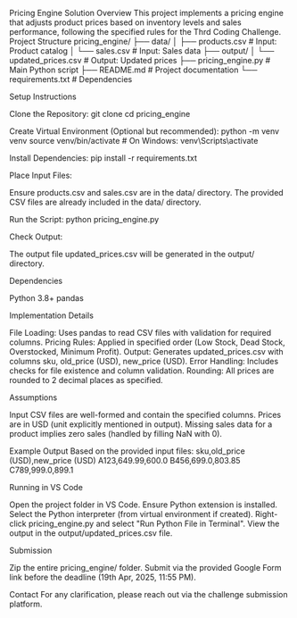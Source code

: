 Pricing Engine Solution
Overview
This project implements a pricing engine that adjusts product prices based on inventory levels and sales performance, following the specified rules for the Thrd Coding Challenge.
Project Structure
pricing_engine/
├── data/
│   ├── products.csv        # Input: Product catalog
│   └── sales.csv          # Input: Sales data
├── output/
│   └── updated_prices.csv  # Output: Updated prices
├── pricing_engine.py      # Main Python script
├── README.md              # Project documentation
└── requirements.txt       # Dependencies

Setup Instructions

Clone the Repository:
git clone <repository-url>
cd pricing_engine


Create Virtual Environment (Optional but recommended):
python -m venv venv
source venv/bin/activate  # On Windows: venv\Scripts\activate


Install Dependencies:
pip install -r requirements.txt


Place Input Files:

Ensure products.csv and sales.csv are in the data/ directory.
The provided CSV files are already included in the data/ directory.


Run the Script:
python pricing_engine.py


Check Output:

The output file updated_prices.csv will be generated in the output/ directory.



Dependencies

Python 3.8+
pandas

Implementation Details

File Loading: Uses pandas to read CSV files with validation for required columns.
Pricing Rules: Applied in specified order (Low Stock, Dead Stock, Overstocked, Minimum Profit).
Output: Generates updated_prices.csv with columns sku, old_price (USD), new_price (USD).
Error Handling: Includes checks for file existence and column validation.
Rounding: All prices are rounded to 2 decimal places as specified.

Assumptions

Input CSV files are well-formed and contain the specified columns.
Prices are in USD (unit explicitly mentioned in output).
Missing sales data for a product implies zero sales (handled by filling NaN with 0).

Example Output
Based on the provided input files:
sku,old_price (USD),new_price (USD)
A123,649.99,600.0
B456,699.0,803.85
C789,999.0,899.1

Running in VS Code

Open the project folder in VS Code.
Ensure Python extension is installed.
Select the Python interpreter (from virtual environment if created).
Right-click pricing_engine.py and select "Run Python File in Terminal".
View the output in the output/updated_prices.csv file.

Submission

Zip the entire pricing_engine/ folder.
Submit via the provided Google Form link before the deadline (19th Apr, 2025, 11:55 PM).

Contact
For any clarification, please reach out via the challenge submission platform.
